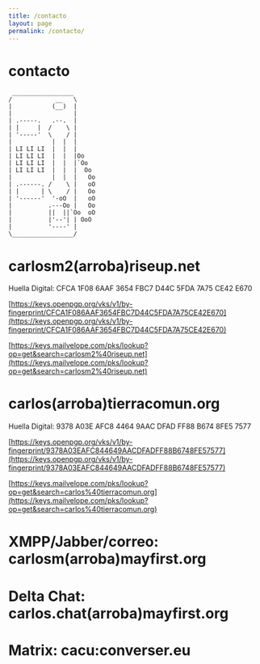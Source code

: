 ```yaml
---
title: /contacto
layout: page
permalink: /contacto/
---
```


# contacto

     _________________
    /            __   \
    |           (__)  |
    |                 |
    | .-----.   .--.  |
    | |     |  /    \ |
    | '-----'  \    / |
    |           |  |  |
    | LI LI LI  |  |  |
    | LI LI LI  |  |  |Oo
    | LI LI LI  |  |  |`Oo
    | LI LI LI  |  |  |  Oo
    |           |  |  |   Oo
    | .------. /    \ |   oO
    | |      | \    / |   Oo
    | '------'  '-oO  |   oO
    |          .---Oo |   Oo
    |          ||  ||`Oo  oO
    |          |'--'| | OoO
    |          '----' |
    \_________________/

# carlosm2(arroba)riseup.net

Huella Digital: CFCA 1F08 6AAF 3654 FBC7 D44C 5FDA 7A75 CE42 E670

[https://keys.openpgp.org/vks/v1/by-fingerprint/CFCA1F086AAF3654FBC7D44C5FDA7A75CE42E670](https://keys.openpgp.org/vks/v1/by-fingerprint/CFCA1F086AAF3654FBC7D44C5FDA7A75CE42E670)

[https://keys.mailvelope.com/pks/lookup?op=get&search=carlosm2%40riseup.net](https://keys.mailvelope.com/pks/lookup?op=get&search=carlosm2%40riseup.net)

# carlos(arroba)tierracomun.org

Huella Digital: 9378 A03E AFC8 4464 9AAC DFAD FF88 B674 8FE5 7577

[https://keys.openpgp.org/vks/v1/by-fingerprint/9378A03EAFC844649AACDFADFF88B6748FE57577](https://keys.openpgp.org/vks/v1/by-fingerprint/9378A03EAFC844649AACDFADFF88B6748FE57577)

[https://keys.mailvelope.com/pks/lookup?op=get&search=carlos%40tierracomun.org](https://keys.mailvelope.com/pks/lookup?op=get&search=carlos%40tierracomun.org)

# XMPP/Jabber/correo: carlosm(arroba)mayfirst.org 

# Delta Chat: carlos.chat(arroba)mayfirst.org

# Matrix: cacu:converser.eu
